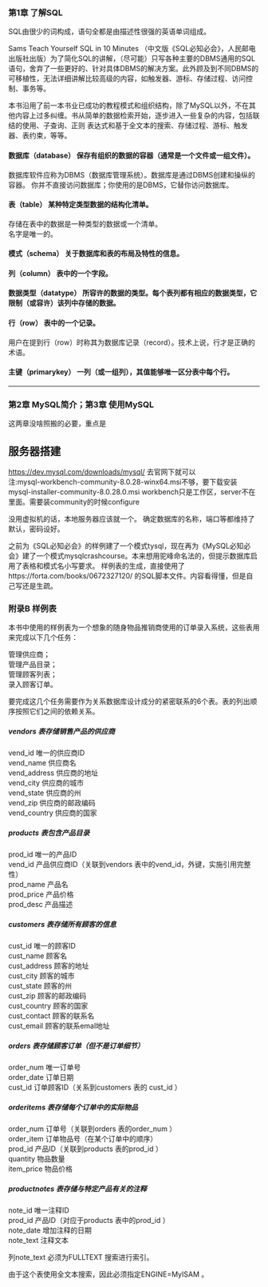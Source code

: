 ﻿### 第1章 了解SQL

SQL由很少的词构成，语句全都是由描述性很强的英语单词组成。

Sams Teach Yourself SQL in 10 Minutes （中文版《SQL必知必会》，人民邮电出版社出版）为了简化SQL的讲解，（尽可能）只写各种主要的DBMS通用的SQL语句，舍弃了一些更好的、针对具体DBMS的解决方案。此外顾及到不同DBMS的可移植性，无法详细讲解比较高级的内容，如触发器、游标、存储过程、访问控制、事务等。

本书沿用了前一本书业已成功的教程模式和组织结构，除了MySQL以外，不在其他内容上过多纠缠。书从简单的数据检索开始，逐步进入一些复杂的内容，包括联结的使用、子查询、正则 表达式和基于全文本的搜索、存储过程、游标、触发器、表约束，等等。

#### 数据库（database） 保存有组织的数据的容器（通常是一个文件或一组文件）。
数据库软件应称为DBMS（数据库管理系统）。数据库是通过DBMS创建和操纵的容器。
你并不直接访问数据库；你使用的是DBMS，它替你访问数据库。

#### 表（table） 某种特定类型数据的结构化清单。
存储在表中的数据是一种类型的数据或一个清单。  
名字是唯一的。

#### 模式（schema） 关于数据库和表的布局及特性的信息。

#### 列（column） 表中的一个字段。

#### 数据类型（datatype） 所容许的数据的类型。每个表列都有相应的数据类型，它限制（或容许）该列中存储的数据。

#### 行（row） 表中的一个记录。
用户在提到行（row）时称其为数据库记录（record）。技术上说，行才是正确的术语。

#### 主键（primarykey） 一列（或一组列），其值能够唯一区分表中每个行。

--------------------
### 第2章 MySQL简介；第3章 使用MySQL
这两章没啥照搬的必要，重点是
## 服务器搭建
https://dev.mysql.com/downloads/mysql/  去官网下就可以  
注:mysql-workbench-community-8.0.28-winx64.msi不够，要下载安装mysql-installer-community-8.0.28.0.msi
workbench只是工作区，server不在里面。需要装community的时候configure

没用虚拟机的话，本地服务器应该就一个。
确定数据库的名称，端口等都维持了默认，密码设好。

之前为《SQL必知必会》的样例建了一个模式tysql，现在再为《MySQL必知必会》建了一个模式mysqlcrashcourse。本来想用驼峰命名法的，但提示数据库启用了表格和模式名小写要求。 样例表的生成，直接使用了https://forta.com/books/0672327120/ 的SQL脚本文件。内容看得懂，但是自己写还是生疏。

### 附录B 样例表

本书中使用的样例表为一个想象的随身物品推销商使用的订单录入系统，这些表用来完成以下几个任务：

管理供应商；  
管理产品目录；   
管理顾客列表；   
录入顾客订单。 

要完成这几个任务需要作为关系数据库设计成分的紧密联系的6个表。表的列出顺序按照它们之间的依赖关系。

##### vendors 表存储销售产品的供应商
vend_id	唯一的供应商ID  
vend_name	供应商名  
vend_address	供应商的地址  
vend_city	供应商的城市  
vend_state	供应商的州  
vend_zip	供应商的邮政编码  
vend_country	供应商的国家  
##### products 表包含产品目录
prod_id	唯一的产品ID  
vend_id	产品供应商ID（关联到vendors 表中的vend_id，外键，实施引用完整性）  
prod_name	产品名  
prod_price	产品价格  
prod_desc	产品描述  
##### customers 表存储所有顾客的信息
cust_id	唯一的顾客ID  
cust_name	顾客名  
cust_address	顾客的地址  
cust_city	顾客的城市  
cust_state	顾客的州  
cust_zip	顾客的邮政编码  
cust_country	顾客的国家  
cust_contact	顾客的联系名  
cust_email	顾客的联系emal地址  
##### orders 表存储顾客订单（但不是订单细节）
order_num	唯一订单号  
order_date	订单日期  
cust_id	订单顾客ID（关系到customers 表的 cust_id ）  
##### orderitems 表存储每个订单中的实际物品
order_num	订单号（关联到orders 表的order_num ）  
order_item	订单物品号（在某个订单中的顺序）  
prod_id	产品ID（关联到products 表的prod_id ）  
quantity	物品数量  
item_price	物品价格  
##### productnotes 表存储与特定产品有关的注释
note_id	唯一注释ID  
prod_id	产品ID（对应于products 表中的prod_id ）  
note_date	增加注释的日期  
note_text	注释文本

列note_text 必须为FULLTEXT 搜索进行索引。

由于这个表使用全文本搜索，因此必须指定ENGINE=MyISAM 。
